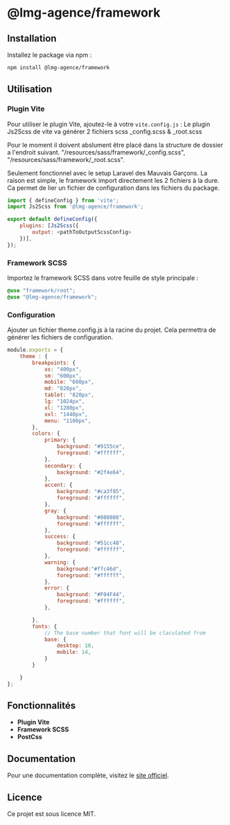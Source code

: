 # @lmg-agence/framework

## Installation

Installez le package via npm :

```bash
npm install @lmg-agence/framework
```

## Utilisation

### Plugin Vite

Pour utiliser le plugin Vite, ajoutez-le à votre `vite.config.js` :
Le plugin Js2Scss de vite va générer 2 fichiers scss _config.scss & _root.scss

Pour le moment il doivent abslument être placé dans la structure de dossier a l'endroit suivant. "/resources/sass/framework/_config.scss", "/resources/sass/framework/_root.scss". 

Seulement fonctionnel avec le setup Laravel des Mauvais Garçons. La raison est simple, le framework import directement les 2 fichiers à la dure. Ca permet de lier un fichier de configuration dans les fichiers du package. 

```javascript
import { defineConfig } from 'vite';
import Js2Scss from '@lmg-agence/framework';

export default defineConfig({
    plugins: [Js2Scss({
        output: <pathToOutputScssConfig>
    })],
});
```

### Framework SCSS

Importez le framework SCSS dans votre feuille de style principale :

```scss
@use "framework/root";
@use "@lmg-agence/framework";
```

### Configuration
Ajouter un fichier theme.config.js à la racine du projet. Cela permettra de générer les fichiers de configuration. 

```js
module.exports = {
    theme : {
        breakpoints: {
            xs: "400px",
            sm: "600px",
            mobile: "600px",
            md: "820px",
            tablet: "820px",
            lg: "1024px",
            xl: "1280px",
            xxl: "1440px",
            menu: "1100px",
        },
        colors: {
            primary: {
                background: "#9155ce",
                foreground: "#ffffff",   
            },
            secondary: {
                background: "#2f4e64",  
            },
            accent: {
                background: "#ca3f85",
                foreground: "#ffffff",   
            },
            gray: {
                background: "#808080",
                foreground: "#ffffff",   
            },
            success: {
                background: "#51cc48",
                foreground: "#ffffff",   
            },
            warning: {
                background:"#ffc46d",
                foreground: "#ffffff",   
            },
            error: {
                background: "#F04F44",
                foreground: "#ffffff",   
            },

        },
        fonts: {
            // The base number that font will be claculated from
            base: {
                desktop: 16,
                mobile: 14,
            }
        }

    }
};
```

## Fonctionnalités

- **Plugin Vite** 
- **Framework SCSS**
- **PostCss** 

## Documentation

Pour une documentation complète, visitez le [site officiel](https://lesmauvaisgarons.mintlify.app/introduction).

## Licence

Ce projet est sous licence MIT.